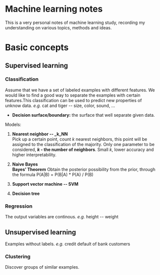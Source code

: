 # Machine learning notes
This is a very personal notes of machine learning study, recording my understanding on various topics, methods and ideas.

# Basic concepts
## Supervised learning
### Classification
Assume that we have a set of labeled examples with different features. We would like to find a good way to separate the examples with certain features.This classification can be used to predict new properties of unknow data. _e.g._ cat and tiger -- size, color, sound, ... 

- **Decision surface/boundary:** the surface that well separate given data.

Models:
1. **Nearest neighbor -- _k_NN**  
Pick up a certain point, count _k_ nearest neighbors, this point will be assigned to the classification of the majority. Only one parameter to be considered, **_k_ - the number of neighbors**. Small _k_, lower accuracy and higher interpretability.

2. **Naive Bayes**  
**Bayes’ Theorem** Obtain the posterior possibility from the prior, through the formula P(A|B) = P(B|A) * P(A) / P(B)


3. **Support vector machine -- SVM**
4. **Decision tree**

### Regression
The output variables are continous. _e.g._ height -- weight
## Unsupervised learning
Examples without labels. _e.g._ credit default of bank customers
### Clustering
Discover groups of similar examples.  

